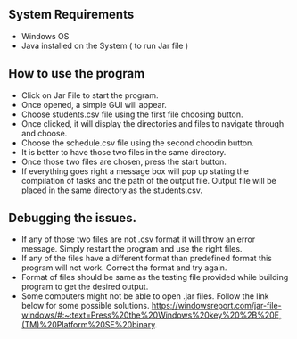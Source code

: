 ## System Requirements 

- Windows OS 
- Java installed on the System ( to run Jar file )  

## How to use the program

- Click on Jar File to start the program. 
- Once opened, a simple GUI will appear. 
- Choose students.csv file using the first file choosing button. 
- Once clicked, it will display the directories and files to navigate through and choose.  
- Choose the schedule.csv file using the second choodin button. 
- It is better to have those two files in the same directory. 
- Once those two files are chosen, press the start button. 
- If everything goes right a message box will pop up stating the compilation of tasks and the path of the output file.
  Output file will be placed in the same directory as the students.csv.  

## Debugging the issues. 

- If any of those two files are not .csv format it will throw an error message. Simply restart the program and use the right files. 
- If any of the files have a different format than predefined format this program will not work. Correct the format and try again. 
- Format of files should be same as the testing file provided while building program to get the desired output.   
- Some computers might not be able to open .jar files. Follow the link below for some possible solutions. 
 https://windowsreport.com/jar-file-windows/#:~:text=Press%20the%20Windows%20key%20%2B%20E,(TM)%20Platform%20SE%20binary.
